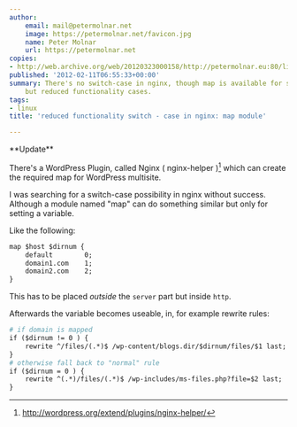 ```yaml
---
author:
    email: mail@petermolnar.net
    image: https://petermolnar.net/favicon.jpg
    name: Peter Molnar
    url: https://petermolnar.net
copies:
- http://web.archive.org/web/20120323000158/http://petermolnar.eu:80/linux-tech-coding/reduced-functionality-switch-case-in-nginx-map-module
published: '2012-02-11T06:55:33+00:00'
summary: There's no switch-case in nginx, though map is available for similar
    but reduced functionality cases.
tags:
- linux
title: 'reduced functionality switch - case in nginx: map module'

---
```


<ins datetime="2012-12-20T13:17:48+00:00">
</ins>
**Update**

There's a WordPress Plugin, called Nginx ( nginx-helper )[^1] which can
create the required map for WordPress multisite.

I was searching for a switch-case possibility in nginx without success.
Although a module named "map" can do something similar but only for
setting a variable.

Like the following:

```apache
map $host $dirnum {
    default        0;
    domain1.com    1;
    domain2.com    2;
}
```

This has to be placed *outside* the `server` part but inside `http`.

Afterwards the variable becomes useable, in, for example rewrite rules:

```apache
# if domain is mapped
if ($dirnum != 0 ) {
    rewrite ^/files/(.*)$ /wp-content/blogs.dir/$dirnum/files/$1 last;
}
# otherwise fall back to "normal" rule
if ($dirnum = 0 ) {
    rewrite ^(.*)/files/(.*)$ /wp-includes/ms-files.php?file=$2 last;
}
```

[^1]: <http://wordpress.org/extend/plugins/nginx-helper/>